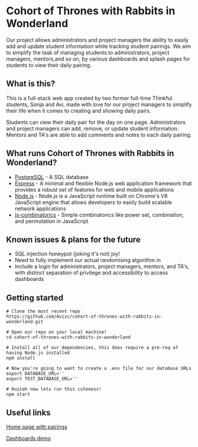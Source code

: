 # Cohort of Thrones with Rabbits in Wonderland 

Our project allows administrators and project managers the ability to easily add and update student information while tracking student pairings. We aim to simplify the task of managing students to administrators, project managers, mentors,and so on, by various dashboards and splash pages for students to view their daily pairing.

## What is this?

This is a full-stack web app created by two former full-time Thinkful students, Sonja and Avi, made with love for our project managers to simplify their life when it comes to creating and showing daily pairs. 

Students can view their daily pair for the day on one page. Administrators and project managers can add, remove, or update student information. Mentors and TA's are able to add comments and notes to each daily pairing.

## What runs Cohort of Thrones with Rabbits in Wonderland?
* [PostgreSQL](https://www.postgresql.org/) - A SQL database
* [Express](http://expressjs.com/) - A minimal and flexible Node.js web application framework that provides a robust set of features for web and mobile applications
* [Node.js](https://nodejs.org/en/) - Node.js is a JavaScript runtime built on Chrome's V8 JavaScript engine that allows developers to easily build scalable network applications
* [js-combinatorics](https://github.com/dankogai/js-combinatorics) - Simple combinatorics like power set, combination, and permutation in JavaScript

## Known issues & plans for the future
* SQL injection honeypot (joking it's not) joy!
* Need to fully implement our actual randomising algorithm in
* Include a login for administrators, project managers, mentors, and TA's, with distinct separation of privilege and accessibility to access dashboards

## Getting started
```
# Clone the most recent repo
https://github.com/Avizc/cohort-of-thrones-with-rabbits-in-wonderland.git

# Open our repo on your local machine!
cd cohort-of-thrones-with-rabbits-in-wonderland

# Install all of our dependencies, this does require a pre-req of having Node.js installed
npm install

# Now you're going to want to create a .env file for our database URLs
export DATABASE_URL=''
export TEST_DATABASE_URL=''

# Huzzah now lets run this cuteness!
npm start
```
## Useful links

[Home page with pairings](https://pacific-scrubland-37773.herokuapp.com/index.html)

[Dashboards demo](https://pacific-scrubland-37773.herokuapp.com/dashboard/dashboard.html)
